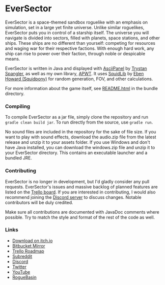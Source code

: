 # EverSector

EverSector is a space-themed sandbox roguelike with an emphasis on simulation, set in a large yet finite universe. Unlike similar roguelikes, EverSector puts you in control of a starship itself. The universe you will navigate is divided into sectors, filled with planets, space stations, and other ships. These ships are no different than yourself: competing for resources and waging war for their respective factions. With enough hard work, any ship can rise to power over their faction, through noble or despicable means.

EverSector is written in Java and displayed with [AsciiPanel](https://github.com/trystan/AsciiPanel) by [Trystan Spangler](https://trystans.blogspot.com), as well as my own library, [APWT](https://github.com/Maugrift/APWT). It uses [SquidLib](https://github.com/SquidPony/SquidLib) by [Eben Howard (Squidpony)](https://github.com/SquidPony) for random generation, FOV, and other calculations.

For more information about the game itself, see [README.html](https://github.com/Maugrift/EverSector/blob/master/bundle/README.html) in the bundle directory.

### Compiling

To compile EverSector as a jar file, simply clone the repository and run ``gradle clean build jar``. To run directly from the source, use ``gradle run``.

No sound files are included in the repository for the sake of file size. If you want to play with sound effects, download the audio.zip file from the latest release and unzip it to your assets folder. If you use Windows and don't have Java installed, you can download the windows.zip file and unzip it to your EverSector directory. This contains an executable launcher and a bundled JRE.

### Contributing

EverSector is no longer in development, but I'd gladly consider any pull requests. EverSector's issues and massive backlog of planned features are listed on the [Trello board](https://trello.com/b/nOsMSRe3). If you are interested in contributing, I would also recommend joining the [Discord server](https://discord.gg/TZTEQTz) to discuss changes. Notable contributors will be duly credited.

Make sure all contributions are documented with JavaDoc comments where possible. Try to match the style and format of the rest of the code as well.

### Links

* [Download on itch.io](https://maugrift.itch.io/eversector)
* [Bitbucket Mirror](https://bitbucket.org/maugrift/eversector)
* [Trello Roadmap](https://trello.com/b/nOsMSRe3)
* [Subreddit](https://reddit.com/r/EverSector)
* [Discord](https://discord.gg/TZTEQTz)
* [Twitter](https://twitter.com/Maugrift)
* [YouTube](https://youtube.com/BoldorfSmokebane)
* [RogueBasin](http://roguebasin.com/index.php?title=EverSector)